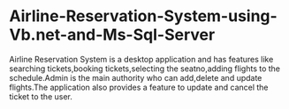 # Airline-Reservation-System-using-Vb.net-and-Ms-Sql-Server
Airline Reservation System is a desktop application and has features like searching tickets,booking tickets,selecting the seatno,adding flights to the schedule.Admin is the main authority who can add,delete and update flights.The application also provides a feature to update and cancel the ticket to the user.
